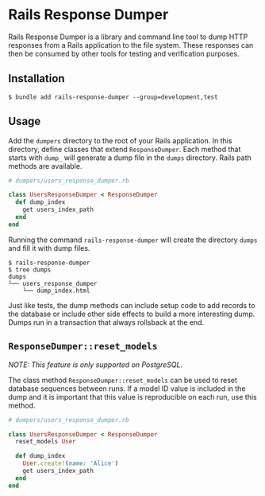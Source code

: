# Rails Response Dumper

Rails Response Dumper is a library and command line tool to dump HTTP responses
from a Rails application to the file system. These responses can then be
consumed by other tools for testing and verification purposes.

## Installation

```console
$ bundle add rails-response-dumper --group=development,test
```

## Usage

Add the `dumpers` directory to the root of your Rails application. In this
directory, define classes that extend `ResponseDumper`. Each method that starts
with `dump_` will generate a dump file in the `dumps` directory. Rails path
methods are available.

```ruby
# dumpers/users_response_dumper.rb

class UsersResponseDumper < ResponseDumper
  def dump_index
    get users_index_path
  end
end
```

Running the command `rails-response-dumper` will create the directory `dumps`
and fill it with dump files.

```console
$ rails-response-dumper
$ tree dumps
dumps
└── users_response_dumper
    └── dump_index.html
```

Just like tests, the dump methods can include setup code to add records to the
database or include other side effects to build a more interesting dump. Dumps
run in a transaction that always rollsback at the end.

## `ResponseDumper::reset_models`

*NOTE: This feature is only supported on PostgreSQL.*

The class method `ResponseDumper::reset_models` can be used to reset database
sequences between runs. If a model ID value is included in the dump and it is
important that this value is reproducible on each run, use this method.


```ruby
# dumpers/users_response_dumper.rb

class UsersResponseDumper < ResponseDumper
  reset_models User

  def dump_index
    User.create!(name: 'Alice')
    get users_index_path
  end
end
```
